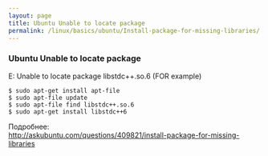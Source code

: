 ```yaml
---
layout: page
title: Ubuntu Unable to locate package
permalink: /linux/basics/ubuntu/Install-package-for-missing-libraries/
---
```


### Ubuntu Unable to locate package

E: Unable to locate package libstdc++.so.6 (FOR example)


	$ sudo apt-get install apt-file
	$ sudo apt-file update
	$ sudo apt-file find libstdc++.so.6
	$ sudo apt-get install libstdc++6

Подробнее:  
http://askubuntu.com/questions/409821/install-package-for-missing-libraries
